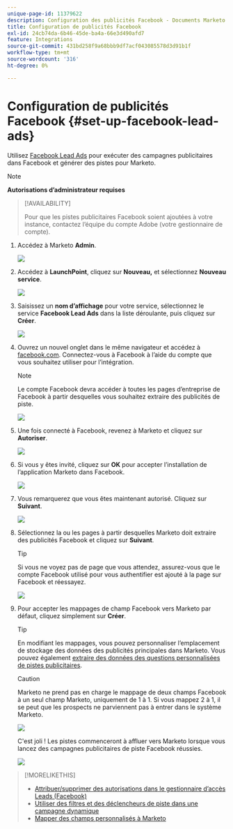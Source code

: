 ```yaml
---
unique-page-id: 11379622
description: Configuration des publicités Facebook - Documents Marketo - Documentation du produit
title: Configuration de publicités Facebook
exl-id: 24cb74da-6b46-45de-ba4a-66e3d490afd7
feature: Integrations
source-git-commit: 431bd258f9a68bbb9df7acf043085578d3d91b1f
workflow-type: tm+mt
source-wordcount: '316'
ht-degree: 0%

---
```


# Configuration de publicités Facebook {#set-up-facebook-lead-ads}

Utilisez [Facebook Lead Ads](https://www.facebook.com/business/a/lead-ads) pour exécuter des campagnes publicitaires dans Facebook et générer des pistes pour Marketo.

>[!NOTE]
>
>**Autorisations d’administrateur requises**

>[!AVAILABILITY]
>
>Pour que les pistes publicitaires Facebook soient ajoutées à votre instance, contactez l’équipe du compte Adobe (votre gestionnaire de compte).

1. Accédez à Marketo **Admin**.

   ![](assets/image2016-11-29-10-3a50-3a29.png)

1. Accédez à **LaunchPoint**, cliquez sur **Nouveau,** et sélectionnez **Nouveau service**.

   ![](assets/image2016-11-29-10-3a51-3a11.png)

1. Saisissez un **nom d’affichage** pour votre service, sélectionnez le service **Facebook Lead Ads** dans la liste déroulante, puis cliquez sur **Créer**.

   ![](assets/image2016-11-29-10-3a51-3a47.png)

1. Ouvrez un nouvel onglet dans le même navigateur et accédez à [facebook.com](https://www.facebook.com). Connectez-vous à Facebook à l’aide du compte que vous souhaitez utiliser pour l’intégration.

   >[!NOTE]
   >
   >Le compte Facebook devra accéder à toutes les pages d’entreprise de Facebook à partir desquelles vous souhaitez extraire des publicités de piste.

   ![](assets/image2016-11-29-10-3a52-3a29.png)

1. Une fois connecté à Facebook, revenez à Marketo et cliquez sur **Autoriser**.

   ![](assets/image2016-11-29-10-3a52-3a51.png)

1. Si vous y êtes invité, cliquez sur **OK** pour accepter l’installation de l’application Marketo dans Facebook.

   ![](assets/image2016-11-29-10-3a56-3a3.png)

1. Vous remarquerez que vous êtes maintenant autorisé. Cliquez sur **Suivant**.

   ![](assets/image2016-11-29-10-3a56-3a28.png)

1. Sélectionnez la ou les pages à partir desquelles Marketo doit extraire des publicités Facebook et cliquez sur **Suivant**.

   >[!TIP]
   >
   >Si vous ne voyez pas de page que vous attendez, assurez-vous que le compte Facebook utilisé pour vous authentifier est ajouté à la page sur Facebook et réessayez.

   ![](assets/image2016-11-29-10-3a58-3a36.png)

1. Pour accepter les mappages de champ Facebook vers Marketo par défaut, cliquez simplement sur **Créer**.

   >[!TIP]
   >
   >En modifiant les mappages, vous pouvez personnaliser l’emplacement de stockage des données des publicités principales dans Marketo. Vous pouvez également [ extraire des données des questions personnalisées de pistes publicitaires](/help/marketo/product-docs/demand-generation/facebook/set-up-facebook-lead-ads/map-custom-fields-to-marketo.md).

   >[!CAUTION]
   >
   >Marketo ne prend pas en charge le mappage de deux champs Facebook à un seul champ Marketo, uniquement de 1 à 1. Si vous mappez 2 à 1, il se peut que les prospects ne parviennent pas à entrer dans le système Marketo.

   ![](assets/image2016-11-29-11-3a0-3a2.png)

   C&#39;est joli ! Les pistes commenceront à affluer vers Marketo lorsque vous lancez des campagnes publicitaires de piste Facebook réussies.

   ![](assets/image2016-11-29-12-3a32-3a54.png)

>[!MORELIKETHIS]
>
>* [Attribuer/supprimer des autorisations dans le gestionnaire d’accès Leads (Facebook)](https://www.facebook.com/business/help/540596413257598?id=735435806665862)
>* [Utiliser des filtres et des déclencheurs de piste dans une campagne dynamique](/help/marketo/product-docs/demand-generation/facebook/use-lead-ads-filters-and-triggers-in-a-smart-campaign.md)
>* [Mapper des champs personnalisés à Marketo](/help/marketo/product-docs/demand-generation/facebook/set-up-facebook-lead-ads/map-custom-fields-to-marketo.md)
